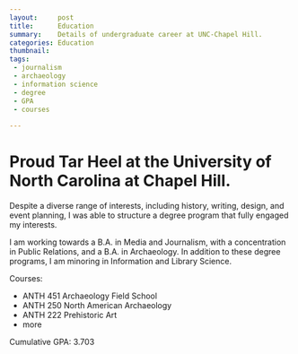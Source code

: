 ```yaml
---
layout:     post
title:      Education
summary:    Details of undergraduate career at UNC-Chapel Hill.
categories: Education
thumbnail: 
tags:
 - journalism
 - archaeology
 - information science
 - degree
 - GPA
 - courses
 
---
```


# Proud Tar Heel at the University of North Carolina at Chapel Hill.

Despite a diverse range of interests, including history, writing, design, and event planning, I was able to structure a degree program that fully engaged my interests.

I am working towards a B.A. in Media and Journalism, with a concentration in Public Relations, and a B.A. in Archaeology. In addition to these degree programs, I am minoring in Information and Library Science.

Courses:

* ANTH 451 Archaeology Field School
* ANTH 250 North American Archaeology
* ANTH 222 Prehistoric Art
* more


Cumulative GPA: 3.703